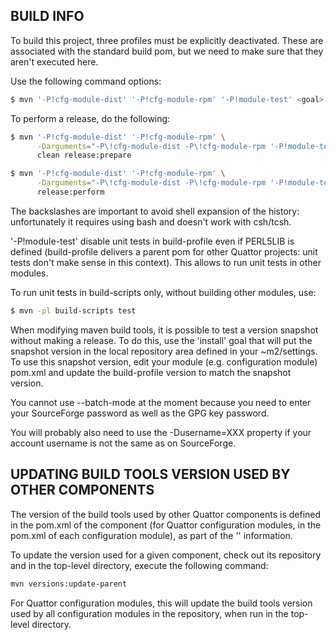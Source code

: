 BUILD INFO
----------

To build this project, three profiles must be explicitly deactivated.
These are associated with the standard build pom, but we need to make
sure that they aren't executed here.  

Use the following command options:

```bash
$ mvn '-P!cfg-module-dist' '-P!cfg-module-rpm' '-P!module-test' <goal> [goal...]
```

To perform a release, do the following:

```bash
$ mvn '-P!cfg-module-dist' '-P!cfg-module-rpm' \
      -Darguments="-P\!cfg-module-dist -P\!cfg-module-rpm '-P!module-test'" \
      clean release:prepare

$ mvn '-P!cfg-module-dist' '-P!cfg-module-rpm' \
      -Darguments="-P\!cfg-module-dist -P\!cfg-module-rpm '-P!module-test'" \
      release:perform
```

The backslashes are important to avoid shell expansion of the history: unfortunately it
requires using bash and doesn't work with csh/tcsh. 

'-P!module-test' disable unit tests in build-profile even if PERL5LIB is defined
(build-profile delivers a parent pom for other Quattor projects: unit tests
don't make sense in this context). This allows to run unit tests in other modules.

To run unit tests in build-scripts only, without building other modules, use:

```bash
$ mvn -pl build-scripts test
```

When modifying maven build tools, it is possible to test a version snapshot without
making a release. To do this, use the 'install' goal that will put the snapshot
version in the local repository area defined in your ~m2/settings. To use this
snapshot version, edit your module (e.g. configuration module) pom.xml and
update the build-profile version to match the snapshot version.

You cannot use --batch-mode at the moment because you need to enter
your SourceForge password as well as the GPG key password.

You will probably also need to use the -Dusername=XXX property if your
account username is not the same as on SourceForge.


UPDATING BUILD TOOLS VERSION USED BY OTHER COMPONENTS
-----------------------------------------------------

The version of the build tools used by other Quattor components is defined in the
pom.xml of the component (for Quattor configuration modules, in the pom.xml of
each configuration module), as part of the '<parent>' information.

To update the version used for a given component, check out its repository and
in the top-level directory, execute the following command:

```bash
mvn versions:update-parent
```

For Quattor configuration modules, this will update the build tools version used
by all configuration modules in the repository, when run in the top-level directory.


